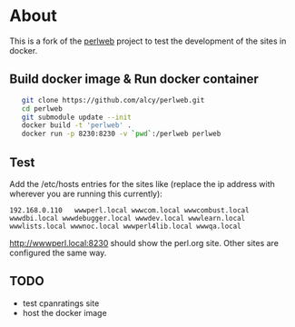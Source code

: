 # About

This is a fork of the [perlweb](https://github.com/perlorg/perlweb) project to test the development of the sites in docker. 

## Build docker image & Run docker container
```sh
   git clone https://github.com/alcy/perlweb.git
   cd perlweb
   git submodule update --init
   docker build -t 'perlweb' .
   docker run -p 8230:8230 -v `pwd`:/perlweb perlweb
```

## Test
Add the /etc/hosts entries for the sites like (replace the ip address with wherever you are running this currently): 
```
192.168.0.110   wwwperl.local wwwcom.local wwwcombust.local wwwdbi.local wwwdebugger.local wwwdev.local wwwlearn.local wwwlists.local wwwnoc.local wwwperl4lib.local wwwqa.local
```
http://wwwperl.local:8230 should show the perl.org site. Other sites are configured the same way. 

## TODO
- test cpanratings site
- host the docker image 


